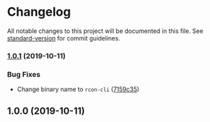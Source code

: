 # Changelog

All notable changes to this project will be documented in this file. See [standard-version](https://github.com/conventional-changelog/standard-version) for commit guidelines.

### [1.0.1](https://github.com/Ty3uK/rcon-cli/compare/v1.0.0...v1.0.1) (2019-10-11)


### Bug Fixes

* Change binary name to `rcon-cli` ([7159c35](https://github.com/Ty3uK/rcon-cli/commit/7159c35ca781ed402ed234985f045d1a307a2430))

## 1.0.0 (2019-10-11)
